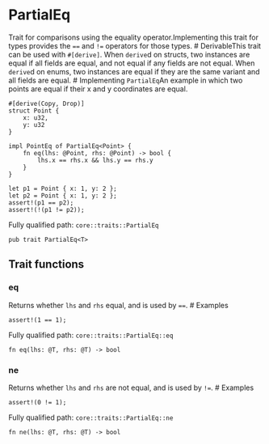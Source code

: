 # PartialEq

Trait for comparisons using the equality operator.Implementing this trait for types provides the `==` and `!=` operators for those types.  # DerivableThis trait can be used with `#[derive]`. When `derive`d on structs, two instances are equal if all fields are equal, and not equal if any fields are not equal. When `derive`d on enums, two instances are equal if they are the same variant and all fields are equal.  # Implementing `PartialEq`An example in which two points are equal if their x and y coordinates are equal.
```cairo
#[derive(Copy, Drop)]
struct Point {
    x: u32,
    y: u32
}

impl PointEq of PartialEq<Point> {
    fn eq(lhs: @Point, rhs: @Point) -> bool {
        lhs.x == rhs.x && lhs.y == rhs.y
    }
}

let p1 = Point { x: 1, y: 2 };
let p2 = Point { x: 1, y: 2 };
assert!(p1 == p2);
assert!(!(p1 != p2));
```

Fully qualified path: `core::traits::PartialEq`

<pre><code class="language-rust">pub trait PartialEq&lt;T&gt;</code></pre>

## Trait functions

### eq

Returns whether `lhs` and `rhs` equal, and is used by `==`.  # Examples
```cairo
assert!(1 == 1);
```

Fully qualified path: `core::traits::PartialEq::eq`

<pre><code class="language-rust">fn eq(lhs: @T, rhs: @T) -&gt; bool</code></pre>


### ne

Returns whether `lhs` and `rhs` are not equal, and is used by `!=`.  # Examples
```cairo
assert!(0 != 1);
```

Fully qualified path: `core::traits::PartialEq::ne`

<pre><code class="language-rust">fn ne(lhs: @T, rhs: @T) -&gt; bool</code></pre>


